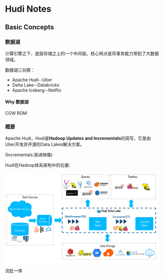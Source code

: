 # Hudi Notes

## Basic Concepts

### 数据湖

计算引擎之下、底层存储之上的一个中间层。核心特点是将事务能力带到了大数据领域。

数据湖三剑客：

- Apache Hudi--Uber
- Delta Lake--Databricks
- Apache Iceberg--Netflix

#### Why 数据湖





COW ROM







### 概要

Apache Hudi，Hudi是**Hadoop Updates and Incrementals**的简写，它是由Uber开发并开源的Data Lakes解决方案。

(Incrementals:渐进映像)

Hudi在Hadoop体系架构中的位置:

![image-20220427231011863](_images/HudiNotes.asserts/image-20220427231011863.png)











流批一体





























